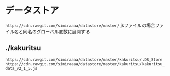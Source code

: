# データストア
`https://cdn.rawgit.com/simiraaaa/datastore/master/`
jsファイルの場合ファイル名と同名のグローバル変数に展開する
## ./kakuritsu
`https://cdn.rawgit.com/simiraaaa/datastore/master/kakuritsu/.DS_Store`
`https://cdn.rawgit.com/simiraaaa/datastore/master/kakuritsu/kakuritsu_data_v2_1_5.js`
